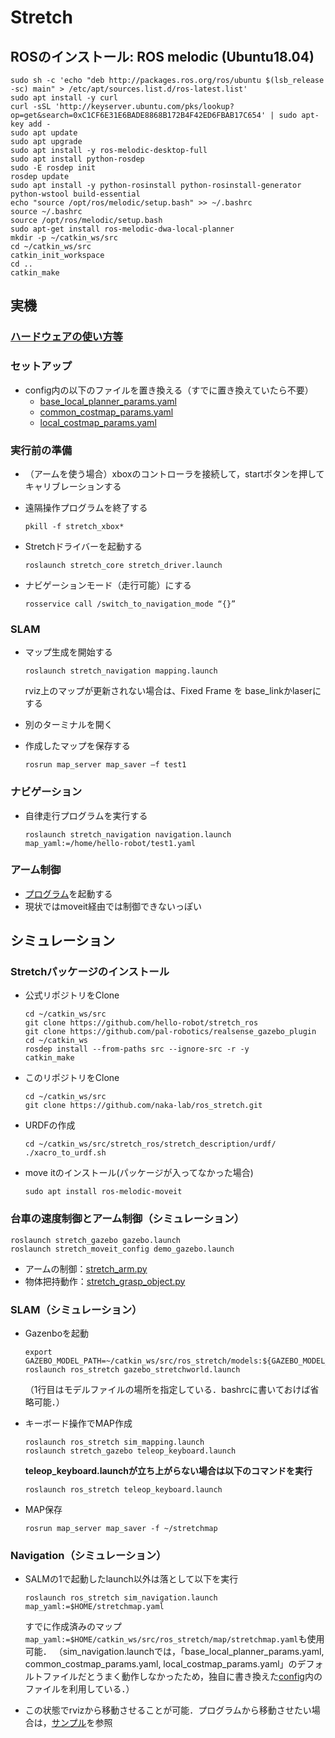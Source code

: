 # Stretch



## ROSのインストール: ROS melodic (Ubuntu18.04)
```
sudo sh -c 'echo "deb http://packages.ros.org/ros/ubuntu $(lsb_release -sc) main" > /etc/apt/sources.list.d/ros-latest.list'
sudo apt install -y curl
curl -sSL 'http://keyserver.ubuntu.com/pks/lookup? op=get&search=0xC1CF6E31E6BADE8868B172B4F42ED6FBAB17C654' | sudo apt-key add -
sudo apt update
sudo apt upgrade
sudo apt install -y ros-melodic-desktop-full
sudo apt install python-rosdep
sudo -E rosdep init
rosdep update
sudo apt install -y python-rosinstall python-rosinstall-generator python-wstool build-essential
echo "source /opt/ros/melodic/setup.bash" >> ~/.bashrc
source ~/.bashrc
source /opt/ros/melodic/setup.bash
sudo apt-get install ros-melodic-dwa-local-planner
mkdir -p ~/catkin_ws/src
cd ~/catkin_ws/src
catkin_init_workspace
cd ..
catkin_make
```

## 実機

### [ハードウェアの使い方等](hardware.md)


### セットアップ
- config内の以下のファイルを置き換える（すでに置き換えていたら不要）  
  - [base_local_planner_params.yaml](config/base_local_planner_params.yaml)  
  - [common_costmap_params.yaml](config/common_costmap_params.yaml)  
  - [local_costmap_params.yaml](config/local_costmap_params.yaml)  

### 実行前の準備
- （アームを使う場合）xboxのコントローラを接続して，startボタンを押してキャリブレーションする

- 遠隔操作プログラムを終了する
  ```
  pkill -f stretch_xbox*
  ```

- Stretchドライバーを起動する
  ```
  roslaunch stretch_core stretch_driver.launch
  ```

- ナビゲーションモード（走行可能）にする
  ```
  rosservice call /switch_to_navigation_mode “{}”
  ```

### SLAM

- マップ生成を開始する
  ```
  roslaunch stretch_navigation mapping.launch
  ```
  rviz上のマップが更新されない場合は、Fixed Frame を base_linkかlaserにする

- 別のターミナルを開く
- 作成したマップを保存する
  ```
  rosrun map_server map_saver –f test1
  ```

### ナビゲーション
- 自律走行プログラムを実行する
  ```
  roslaunch stretch_navigation navigation.launch map_yaml:=/home/hello-robot/test1.yaml
  ```

### アーム制御
- [プログラム](scripts/stretch_arm2.py)を起動する
- 現状ではmoveit経由では制御できないっぽい

## シミュレーション
### Stretchパッケージのインストール
- 公式リポジトリをClone
  ```
  cd ~/catkin_ws/src
  git clone https://github.com/hello-robot/stretch_ros
  git clone https://github.com/pal-robotics/realsense_gazebo_plugin
  cd ~/catkin_ws
  rosdep install --from-paths src --ignore-src -r -y
  catkin_make
  ```

- このリポジトリをClone
  ```
  cd ~/catkin_ws/src
  git clone https://github.com/naka-lab/ros_stretch.git
  ```

- URDFの作成
  ```
  cd ~/catkin_ws/src/stretch_ros/stretch_description/urdf/
  ./xacro_to_urdf.sh
  ```

- move itのインストール(パッケージが入ってなかった場合)
  ```
  sudo apt install ros-melodic-moveit
  ```

### 台車の速度制御とアーム制御（シミュレーション）

```
roslaunch stretch_gazebo gazebo.launch
roslaunch stretch_moveit_config demo_gazebo.launch
```
- アームの制御：[stretch_arm.py](scripts/stretch_arm.py)
- 物体把持動作：[stretch_grasp_object.py](scripts/stretch_grasp_object.py)

### SLAM（シミュレーション）
- Gazenboを起動
  ```
  export GAZEBO_MODEL_PATH=~/catkin_ws/src/ros_stretch/models:${GAZEBO_MODEL_PATH}
  roslaunch ros_stretch gazebo_stretchworld.launch
  ```
  （1行目はモデルファイルの場所を指定している．bashrcに書いておけば省略可能．）

- キーボード操作でMAP作成
  ```
  roslaunch ros_stretch sim_mapping.launch
  roslaunch stretch_gazebo teleop_keyboard.launch
  ```
  **teleop_keyboard.launchが立ち上がらない場合は以下のコマンドを実行**
  ```
  roslaunch ros_stretch teleop_keyboard.launch
  ```

- MAP保存
  ```
  rosrun map_server map_saver -f ~/stretchmap
  ```

### Navigation（シミュレーション）

- SALMの1で起動したlaunch以外は落として以下を実行
  ```
  roslaunch ros_stretch sim_navigation.launch map_yaml:=$HOME/stretchmap.yaml
  ```
  すでに作成済みのマップ`map_yaml:=$HOME/catkin_ws/src/ros_stretch/map/stretchmap.yaml`も使用可能．
  （sim_navigation.launchでは，「base_local_planner_params.yaml, common_costmap_params.yaml, local_costmap_params.yaml」のデフォルトファイルだとうまく動作しなかったため，独自に書き換えた[config](config)内のファイルを利用している．）

- この状態でrvizから移動させることが可能．プログラムから移動させたい場合は，[サンプル](scripts/stretch_navigation.py)を参照
